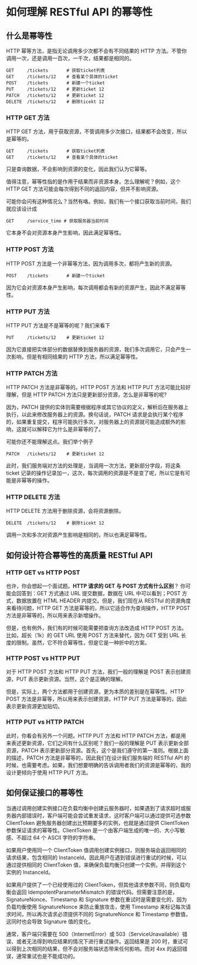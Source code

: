 # 如何理解 RESTful API 的幂等性
## 什么是幂等性
HTTP 幂等方法，是指无论调用多少次都不会有不同结果的 HTTP 方法。不管你调用一次，还是调用一百次，一千次，结果都是相同的。
```
GET     /tickets       # 获取ticket列表
GET     /tickets/12    # 查看某个具体的ticket
POST    /tickets       # 新建一个ticket
PUT     /tickets/12    # 更新ticket 12
PATCH   /tickets/12    # 更新ticket 12
DELETE  /tickets/12    # 删除ticekt 12
```

### HTTP GET 方法
HTTP GET 方法，用于获取资源，不管调用多少次接口，结果都不会改变，所以是幂等的。
```
GET     /tickets       # 获取ticket列表
GET     /tickets/12    # 查看某个具体的ticket
```

只是查询数据，不会影响到资源的变化，因此我们认为它幂等。

值得注意，幂等性指的是作用于结果而非资源本身。怎么理解呢？例如，这个 HTTP GET 方法可能会每次得到不同的返回内容，但并不影响资源。

可能你会问有这种情况么？当然有咯。例如，我们有一个接口获取当前时间，我们就应该设计成
```
GET     /service_time # 获取服务器当前时间
```

它本身不会对资源本身产生影响，因此满足幂等性。

### HTTP POST 方法
HTTP POST 方法是一个非幂等方法，因为调用多次，都将产生新的资源。
```
POST    /tickets       # 新建一个ticket
```
因为它会对资源本身产生影响，每次调用都会有新的资源产生，因此不满足幂等性。

### HTTP PUT 方法
HTTP PUT 方法是不是幂等的呢？我们来看下
```
PUT     /tickets/12    # 更新ticket 12
```
因为它直接把实体部分的数据替换到服务器的资源，我们多次调用它，只会产生一次影响，但是有相同结果的 HTTP 方法，所以满足幂等性。

### HTTP PATCH 方法
HTTP PATCH 方法是非幂等的。HTTP POST 方法和 HTTP PUT 方法可能比较好理解，但是 HTTP PATCH 方法只是更新部分资源，怎么是非幂等的呢?

因为，PATCH 提供的实体则需要根据程序或其它协议的定义，解析后在服务器上执行，以此来修改服务器上的资源。换句话说，PATCH 请求是会执行某个程序的，如果重复提交，程序可能执行多次，对服务器上的资源就可能造成额外的影响，这就可以解释它为什么是非幂等的了。

可能你还不能理解这点。我们举个例子
```
PATCH   /tickets/12    # 更新ticket 12
```

此时，我们服务端对方法的处理是，当调用一次方法，更新部分字段，将这条 ticket 记录的操作记录加一，这次，每次调用的资源是不是变了呢，所以它是有可能是非幂等的操作。

### HTTP DELETE 方法
HTTP DELETE 方法用于删除资源，会将资源删除。
```
DELETE  /tickets/12    # 删除ticekt 12
```
调用一次和多次对资源产生影响是相同的，所以也满足幂等性。

## 如何设计符合幂等性的高质量 RESTful API
### HTTP GET vs HTTP POST

也许，你会想起一个面试题。**HTTP 请求的 GET 与 POST 方式有什么区别**？ 你可能会回答到：GET 方式通过 URL 提交数据，数据在 URL 中可以看到；POST 方式，数据放置在 HTML HEADER 内提交。但是，我们现在从 RESTful 的资源角度来看待问题，HTTP GET 方法是幂等的，所以它适合作为查询操作，HTTP POST 方法是非幂等的，所以用来表示新增操作。

但是，也有例外，我们有的时候可能需要把查询方法改造成 HTTP POST 方法。比如，超长（1k）的 GET URL 使用 POST 方法来替代，因为 GET 受到 URL 长度的限制。虽然，它不符合幂等性，但是它是一种折中的方案。

### HTTP POST vs HTTP PUT
对于 HTTP POST 方法和 HTTP PUT 方法，我们一般的理解是 POST 表示创建资源，PUT 表示更新资源。当然，这个是正确的理解。

但是，实际上，两个方法都用于创建资源，更为本质的差别是在幂等性。HTTP POST 方法是非幂等，所以用来表示创建资源，HTTP PUT 方法是幂等的，因此表示更新资源更加贴切。

### HTTP PUT vs HTTP PATCH
此时，你看会有另外一个问题。HTTP PUT 方法和 HTTP PATCH 方法，都是用来表述更新资源，它们之间有什么区别呢？我们一般的理解是 PUT 表示更新全部资源，PATCH 表示更新部分资源。首先，这个是我们遵守的第一准则。根据上面的描述，PATCH 方法是非幂等的，因此我们在设计我们服务端的 RESTful API 的时候，也需要考虑。如果，我们想要明确的告诉调用者我们的资源是幂等的，我的设计更倾向于使用 HTTP PUT 方法。

## 如何保证接口的幂等性
当通过调用创建实例接口在负载均衡中创建云服务器时，如果遇到了请求超时或服务器内部错误时，客户端可能会尝试重发请求，这时客户端可以通过提供可选参数 ClientToken 避免服务器创建出比预期要多的实例，也就是通过提供 ClientToken 参数保证请求的幂等性。ClientToken 是一个由客户端生成的唯一的、大小写敏感、不超过 64 个 ASCII 字符的字符串。

如果用户使用同一个 ClientToken 值调用创建实例接口，则服务端会返回相同的请求结果，包含相同的 InstanceId。因此用户在遇到错误进行重试的时候，可以通过提供相同的 ClientToken 值，来确保负载均衡只创建一个实例，并得到这个实例的 InstanceId。

如果用户提供了一个已经使用过的 ClientToken，但其他请求参数不同，则负载均衡会返回 IdempotentParameterMismatch 的错误代码。但需要注意的是，SignatureNonce、Timestamp 和 Signature 参数在重试时是需要变化的，因为负载均衡使用 SignatureNonce 来防止重放攻击，使用 Timestamp 来标记每次请求时间，所以再次请求必须提供不同的 SignatureNonce 和 Timestamp 参数值，这同时也会导致 Signature 值的变化。

通常，客户端只需要在 500（InternetError）或 503（ServiceUnavailable）错误、或者无法得到响应结果的情况下进行重试操作。返回结果是 200 时，重试可以得到上次相同的结果，但不会对服务端状态带来任何影响。而对 4xx 的返回错误，通常重试也是不能成功的。